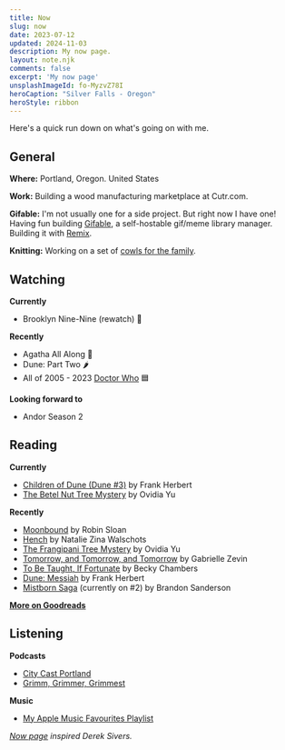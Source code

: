 ```yaml
---
title: Now
slug: now
date: 2023-07-12
updated: 2024-11-03
description: My now page.
layout: note.njk
comments: false
excerpt: 'My now page'
unsplashImageId: fo-MyzvZ78I
heroCaption: "Silver Falls - Oregon"
heroStyle: ribbon
---
```


Here's a quick run down on what's going on with me. 

## General

**Where:** Portland, Oregon. United States

**Work:** Building a wood manufacturing marketplace at Cutr.com.

**Gifable:** I'm not usually one for a side project. But right now I have one! Having fun building [Gifable](https://www.gifable.club), a self-hostable gif/meme library manager. Building it with [Remix](https://remix.run).

**Knitting:** Working on a set of [cowls for the family](https://indieweb.social/@pietvanzoen/110886412703841493).

## Watching

**Currently**

- Brooklyn Nine-Nine (rewatch) 👮

**Recently**

- Agatha All Along 🧙
- Dune: Part Two 🌶️
- All of 2005 - 2023 [Doctor Who](https://www.themoviedb.org/tv/57243-doctor-who) 🟦

**Looking forward to**

- Andor Season 2

## Reading

**Currently**

- [Children of Dune (Dune #3)](https://www.goodreads.com/book/show/44492286-children-of-dune) by Frank Herbert
- [The Betel Nut Tree Mystery](https://www.goodreads.com/book/show/36737352-the-betel-nut-tree-mystery) by Ovidia Yu

**Recently**

- [Moonbound](https://www.goodreads.com/book/show/195790867-moonbound) by Robin Sloan
- [Hench](https://www.goodreads.com/book/show/49867430-hench) by Natalie Zina Walschots
- [The Frangipani Tree Mystery](https://www.goodreads.com/book/show/34838331-the-frangipani-tree-mystery) by Ovidia Yu
- [Tomorrow, and Tomorrow, and Tomorrow](https://www.goodreads.com/book/show/58784475-tomorrow-and-tomorrow-and-tomorrow) by Gabrielle Zevin
- [To Be Taught, If Fortunate](https://www.goodreads.com/book/show/43190272-to-be-taught-if-fortunate) by Becky Chambers
- [Dune: Messiah](https://www.goodreads.com/book/show/44492285-dune-messiah) by Frank Herbert
- [Mistborn Saga](https://bookwyrm.social/series/by/863?series_name=Mistborn%20Saga) (currently on #2) by Brandon Sanderson

**[More on Goodreads](https://www.goodreads.com/user/show/45242426-piet)**

## Listening

**Podcasts**

- [City Cast Portland](https://portland.citycast.fm)
- [Grimm, Grimmer, Grimmest](https://pinna.fm/library/kids-shows/pinna-podcasts/grimm-grimmer-grimmest)

**Music**

- [My Apple Music Favourites Playlist](https://music.apple.com/nl/playlist/favourites-mix/pl.pm-20e9f373919da080e7f2cffc56b30295?l=en)

<!-- **Live music** -->
<!---->
<!-- - Decemberists @ Portland, OR - August 2024 -->
<!-- - Deerhoof @ Tivoli, Utrecht - November 2023 -->
<!-- - Sylvan Esso @ Paradiso, Amsterdam - July 2023 -->

<aside>
<p><em><a href="https://nownownow.com/about">Now page</a> inspired Derek Sivers.</em></p>
</aside>
